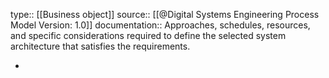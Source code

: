 type:: [[Business object]]
source:: [[@Digital Systems Engineering Process Model Version: 1.0]]
documentation:: Approaches, schedules, resources, and specific considerations required to define the selected system architecture that satisfies the requirements.

-